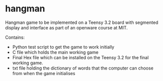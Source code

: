 # hangman
Hangman game to be implemented on a Teensy 3.2 board with segmented display and interface as part of an openware course at MIT. 

Contains:
* Python test script to get the game to work initially
* C file which holds the main working game
* Final Hex file which can be installed on the Teensy 3.2 for the final working game. 
* txt file holding the dictionary of words that the computer can choose from when the game initialises
